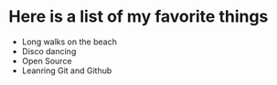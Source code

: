 # Here is a list of my favorite things
- Long walks on the beach
- Disco dancing
- Open Source
- Leanring Git and Github
